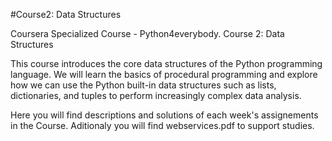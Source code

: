 #Course2: Data Structures

Coursera Specialized Course - Python4everybody. Course 2: Data Structures

This course introduces the core data structures of the Python programming language. We will learn the basics of procedural programming and explore how we can use the Python built-in data structures such as lists, dictionaries, and tuples to perform increasingly complex data analysis.

Here you will find descriptions and solutions of each week's assignements in the Course. Aditionaly you will find webservices.pdf to support studies.
